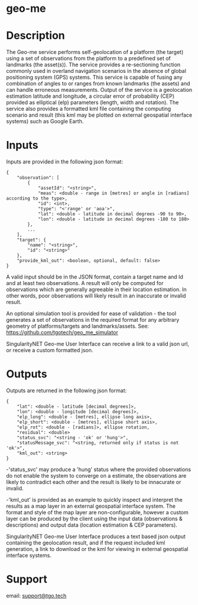 # geo-me

# Description
The Geo-me service performs self-geolocation of a platform (the target) using a set of observations from the platform to a predefined set of landmarks (the asset(s)). The service provides a re-sectioning function commonly used in overland navigation scenarios in the absence of global positioning system (GPS) systems. This service is capable of fusing any combination of angles to or ranges from known landmarks (the assets) and can handle erroneous measurements. Output of the service is a geolocation estimation latitude and longitude, a circular error of probability (CEP) provided as elliptical (elp) parameters (length, width and rotation). The service also provides a formatted kml file containing the computing scenario and result (this kml may be plotted on external geospatial interface systems) such as Google Earth.

# Inputs
Inputs are provided in the following json format:
```
{
    "observation": [
        {
            "assetId": "<string>",
            "meas": <double - range in [metres] or angle in [radians] according to the type>,          
            "id": <int>,
            "type": "<'range' or 'aoa'>",
            "lat": <double - latitude in decimal degrees -90 to 90>,
            "lon": <double - latitude in decimal degrees -180 to 180>
        },
        ...
    ],
    "target": {
        "name": "<string>",
        "id": "<string>"
    },
    "provide_kml_out": <boolean, optional, default: false>
}
```
A valid input should be in the JSON format, contain a target name and Id and at least two observations. A result will only be computed for observations which are generally agreeable in their location estimation. In other words, poor observations will likely result in an inaccurate or invalid result.

An optional simulation tool is provided for ease of validation - the tool generates a set of observations in the required format for any arbitrary geometry of platforms/targets and landmarks/assets. See: https://github.com/tgotech/geo_me_simulator

SingularityNET Geo-me User Interface can receive a link to a valid json url, or receive a custom formatted json. 
  
# Outputs
Outputs are returned in the following json format:
```
{
	"lat": <double - latitude [decimal degrees]>,
	"lon": <double - longitude [decimal degrees]>,
	"elp_long": <double - [metres], ellipse long axis>,
	"elp_short": <double - [metres], ellipse short axis>,
	"elp_rot": <double - [radians]>, ellipse rotation,
	"residual": <double>
	"status_svc": "<string - 'ok' or 'hung'>",
	"statusMessage_svc": "<string, returned only if status is not 'ok'>",
	"kml_out": <string>
}
```
-'status_svc' may produce a 'hung' status where the provided observations do not enable the system to converge on a estimate, the observations are likely to contradict each other and the result is likely to be innacurate or invalid.

-'kml_out' is provided as an example to quickly inspect and interpret the results as a map layer in an external geospatial interface system. The format and style of the map layer are non-configurable, however a custom layer can be produced by the client using the input data (observations & descriptions) and output data (location estimation & CEP parameters).

SingularityNET Geo-me User Interface produces a text based json output containing the geolocation result, and if the request included kml generation, a link to download or the kml for viewing in external geospatial interface systems.

# Support
email: support@tgo.tech
